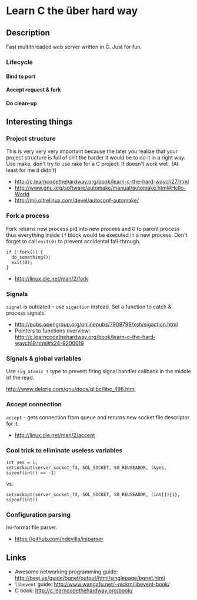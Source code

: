 # Learn C the über hard way

## Description

Fast multithreaded web server written in C. Just for fun.

### Lifecycle

#### Bind to port
#### Accept request & fork
#### Do clean-up

## Interesting things

### Project structure

This is very very very important because the later you realize that your project structure is full of shit the harder it would be to do it in a right way. Use make, don't try to use rake for a C project. It doesn't work well. (At least for me it didn't)

* http://c.learncodethehardway.org/book/learn-c-the-hard-waych27.html
* http://www.gnu.org/software/automake/manual/automake.html#Hello-World
* http://mij.oltrelinux.com/devel/autoconf-automake/

### Fork a process

Fork returns new process pid into new process and 0 to parent process thus everything inside `if` block would be executed in a new process. Don't forget to call `exit(0)` to prevent accidental fall-through.

    if (!fork()) {
      do_something();
      exit(0);
    }

* http://linux.die.net/man/2/fork

### Signals

`signal` is outdated - use `sigaction` instead. Set a function to catch & process signals.

* http://pubs.opengroup.org/onlinepubs/7908799/xsh/sigaction.html
* Pointers to functions overview: http://c.learncodethehardway.org/book/learn-c-the-hard-waych19.html#x24-9200019

### Signals & global variables

Use `sig_atomic_t` type to prevent firing signal handler callback in the middle of the read.

http://www.delorie.com/gnu/docs/glibc/libc_496.html

### Accept connection

`accept` - gets connection from queue and returns new socket file descriptor for it.

* http://linux.die.net/man/2/accept

### Cool trick to eliminate useless variables

    int yes = 1;
    setsockopt(server_socket_fd, SOL_SOCKET, SO_REUSEADDR, (&yes, sizeof(int)) == -1)

vs.

    setsockopt(server_socket_fd, SOL_SOCKET, SO_REUSEADDR, (int[]){1}, sizeof(int))

### Configuration parsing

Ini-format file parser.

* https://github.com/ndevilla/iniparser

## Links

* Awesome networking programming guide: http://beej.us/guide/bgnet/output/html/singlepage/bgnet.html
* `libevent` guide: http://www.wangafu.net/~nickm/libevent-book/
* C book: http://c.learncodethehardway.org/book/